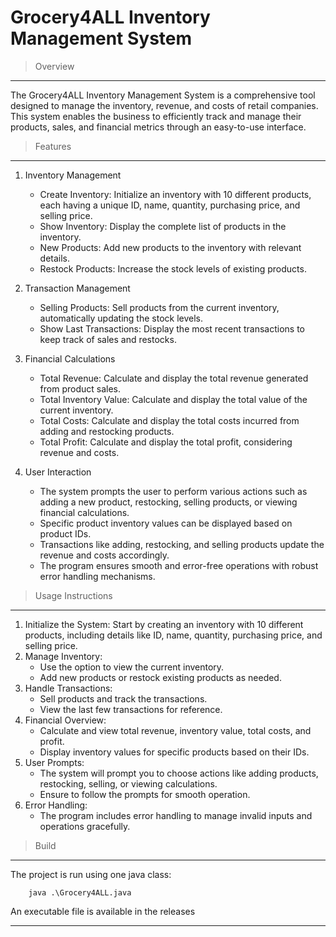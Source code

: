 # Grocery4ALL Inventory Management System

> Overview

---

The Grocery4ALL Inventory Management System is a comprehensive tool designed to manage the inventory, revenue, and costs of retail companies. This system enables the business to efficiently track and manage their products, sales, and financial metrics through an easy-to-use interface.

> Features

---

1. Inventory Management

   - Create Inventory: Initialize an inventory with 10 different products, each having a unique ID, name, quantity, purchasing price, and selling price.
   - Show Inventory: Display the complete list of products in the inventory.
   - New Products: Add new products to the inventory with relevant details.
   - Restock Products: Increase the stock levels of existing products.

2. Transaction Management

   - Selling Products: Sell products from the current inventory, automatically updating the stock levels.
   - Show Last Transactions: Display the most recent transactions to keep track of sales and restocks.

3. Financial Calculations

   - Total Revenue: Calculate and display the total revenue generated from product sales.
   - Total Inventory Value: Calculate and display the total value of the current inventory.
   - Total Costs: Calculate and display the total costs incurred from adding and restocking products.
   - Total Profit: Calculate and display the total profit, considering revenue and costs.

4. User Interaction
   - The system prompts the user to perform various actions such as adding a new product, restocking, selling products, or viewing financial calculations.
   - Specific product inventory values can be displayed based on product IDs.
   - Transactions like adding, restocking, and selling products update the revenue and costs accordingly.
   - The program ensures smooth and error-free operations with robust error handling mechanisms.

> Usage Instructions

---

1. Initialize the System: Start by creating an inventory with 10 different products, including details like ID, name, quantity, purchasing price, and selling price.
2. Manage Inventory:
   - Use the option to view the current inventory.
   - Add new products or restock existing products as needed.
3. Handle Transactions:
   - Sell products and track the transactions.
   - View the last few transactions for reference.
4. Financial Overview:
   - Calculate and view total revenue, inventory value, total costs, and profit.
   - Display inventory values for specific products based on their IDs.
5. User Prompts:
   - The system will prompt you to choose actions like adding products, restocking, selling, or viewing calculations.
   - Ensure to follow the prompts for smooth operation.
6. Error Handling:
   - The program includes error handling to manage invalid inputs and operations gracefully.

> Build

---

The project is run using one java class:

        java .\Grocery4ALL.java

An executable file is available in the releases

---

